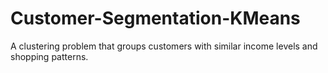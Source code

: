 # Customer-Segmentation-KMeans
A clustering problem that groups customers with similar income levels and shopping patterns.
